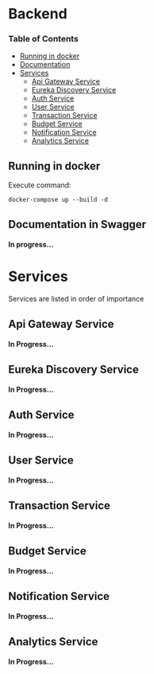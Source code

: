 # Backend

### Table of Contents

- [Running in docker](#running-in-docker)
- [Documentation](#documentation-in-swagger)
- [Services](#services)
  - [Api Gateway Service](#api-gateway-service)
  - [Eureka Discovery Service](#eureka-discovery-service)
  - [Auth Service](#auth-service)
  - [User Service](#user-service)
  - [Transaction Service](#transaction-service)
  - [Budget Service](#budget-service)
  - [Notification Service](#notification-service)
  - [Analytics Service](#analytics-service)

## Running in docker

Execute command:

```
docker-compose up --build -d
```

## Documentation in Swagger

#### In progress...

# Services

Services are listed in order of importance

## Api Gateway Service

#### In Progress...


## Eureka Discovery Service

#### In Progress...


## Auth Service

#### In Progress...


## User Service

#### In Progress...


## Transaction Service

#### In Progress...


## Budget Service

#### In Progress...


## Notification Service

#### In Progress...


## Analytics Service

#### In Progress...




